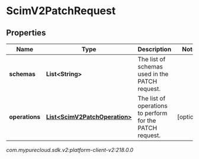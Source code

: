 # ScimV2PatchRequest


## Properties

| Name | Type | Description | Notes |
| ------------ | ------------- | ------------- | ------------- |
| **schemas** | **List&lt;String&gt;** | The list of schemas used in the PATCH request. |  |
| **operations** | [**List&lt;ScimV2PatchOperation&gt;**](ScimV2PatchOperation) | The list of operations to perform for the PATCH request. |  [optional] |




_com.mypurecloud.sdk.v2:platform-client-v2:218.0.0_

